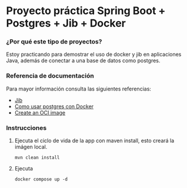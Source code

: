 # Proyecto práctica Spring Boot + Postgres + Jib + Docker

### ¿Por qué este tipo de proyectos?

Estoy practicando para demostrar el uso de docker y jib en aplicaciones Java, además de conectar a una base de datos como postgres.

### Referencia de documentación
Para mayor información consulta las siguientes referencias:

* [Jib](https://github.com/GoogleContainerTools/jib)
* [Como usar postgres con Docker](https://www.docker.com/blog/how-to-use-the-postgres-docker-official-image/)
* [Create an OCI image](https://docs.spring.io/spring-boot/3.5.5/maven-plugin/build-image.html)

### Instrucciones

1. Ejecuta el ciclo de vida de la app con maven install, esto creará la imágen local.
    ```shell
    mvn clean install
    ```
2. Ejecuta  
    ```shell
    docker compose up -d
    ```

